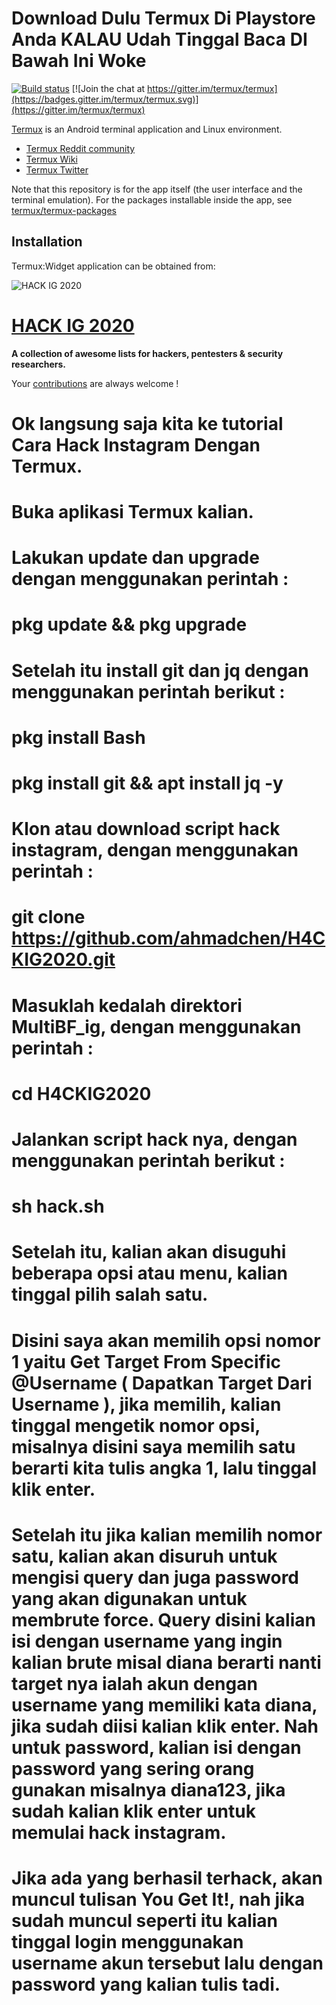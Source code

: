 # Download Dulu Termux Di Playstore Anda KALAU Udah Tinggal Baca DI Bawah Ini Woke

[![Build status](https://api.cirrus-ci.com/github/termux/termux-app.svg?branch=master)](https://cirrus-ci.com/termux/termux-app)
[![Join the chat at https://gitter.im/termux/termux](https://badges.gitter.im/termux/termux.svg)](https://gitter.im/termux/termux)

[Termux](https://termux.com) is an Android terminal application and Linux environment.

- [Termux Reddit community](https://reddit.com/r/termux)
- [Termux Wiki](https://wiki.termux.com/wiki/)
- [Termux Twitter](http://twitter.com/termux/)

Note that this repository is for the app itself (the user interface and the
terminal emulation). For the packages installable inside the app, see
[termux/termux-packages](https://github.com/termux/termux-packages)

## Installation

Termux:Widget application can be obtained from:

![HACK IG 2020](https://1.bp.blogspot.com/-jQxra_QVgQA/XZJvlgVH4WI/AAAAAAAABPI/Ii6R2_DBBes11-DGxZtp7E5B6JLygV4ywCLcBGAsYHQ/s1600/FB_IMG_15694967885979734-picsay.jpg)

# [HACK IG 2020](https://github.com/ahmadchen/H4CKIG2020/) 

**A collection of awesome lists for hackers, pentesters & security researchers.**

Your [contributions](contributing.md) are always welcome !

# Ok langsung saja kita ke tutorial Cara Hack Instagram Dengan Termux.

# Buka aplikasi Termux kalian.
# Lakukan update dan upgrade dengan menggunakan perintah :
# pkg update && pkg upgrade

# Setelah itu install git dan jq dengan menggunakan perintah berikut :
# pkg install Bash
# pkg install git && apt install jq -y

# Klon atau download script hack instagram, dengan menggunakan perintah :
# git clone https://github.com/ahmadchen/H4CKIG2020.git

# Masuklah kedalah direktori MultiBF_ig, dengan menggunakan perintah :
# cd H4CKIG2020

# Jalankan script hack nya, dengan menggunakan perintah berikut :
# sh hack.sh

# Setelah itu, kalian akan disuguhi beberapa opsi atau menu, kalian tinggal pilih salah satu. 

# Disini saya akan memilih opsi nomor 1 yaitu Get Target From Specific @Username ( Dapatkan Target Dari Username ), jika memilih, kalian tinggal mengetik nomor opsi, misalnya disini saya memilih satu berarti kita tulis angka 1, lalu tinggal klik enter.

# Setelah itu jika kalian memilih nomor satu, kalian akan disuruh untuk mengisi query dan juga password yang akan digunakan untuk membrute force. Query disini kalian isi dengan username yang ingin kalian brute misal diana berarti nanti target nya ialah akun dengan username yang memiliki kata diana, jika sudah diisi kalian klik enter. Nah untuk password, kalian isi dengan password yang sering orang gunakan misalnya diana123, jika sudah kalian klik enter untuk memulai hack instagram.

# Jika ada yang berhasil terhack, akan muncul tulisan You Get It!, nah jika sudah muncul seperti itu kalian tinggal login menggunakan username akun tersebut lalu dengan password yang kalian tulis tadi.
